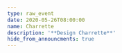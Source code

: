 ```yaml
---
type: raw_event
date: 2020-05-26T08:00:00
name: Charrette
description: '**Design Charrette**'
hide_from_announcments: true
---
```

